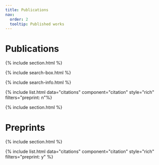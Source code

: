 ```yaml
---
title: Publications
nav:
  order: 2
  tooltip: Published works
---
```


# <i class="fas fa-book-open"></i>     Publications

{% include section.html %}

{% include search-box.html %}

{% include search-info.html %}

{% include list.html data="citations" component="citation" style="rich" filters="preprint: n"%}

{% include section.html %}

# <i class="fas fa-book-open"></i>     Preprints

{% include section.html %}

{% include list.html data="citations" component="citation" style="rich" filters="preprint: y" %}
